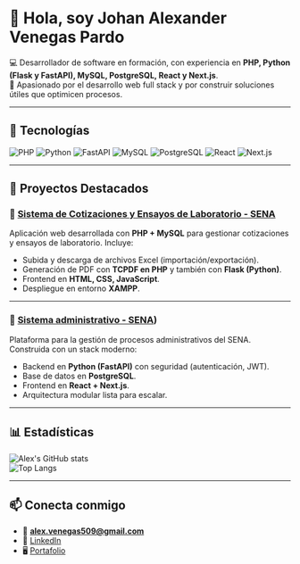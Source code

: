 # 👋 Hola, soy Johan Alexander Venegas Pardo  

💻 Desarrollador de software en formación, con experiencia en **PHP, Python (Flask y FastAPI), MySQL, PostgreSQL, React y Next.js**.  
🚀 Apasionado por el desarrollo web full stack y por construir soluciones útiles que optimicen procesos.  

---

## 🚀 Tecnologías
![PHP](https://img.shields.io/badge/PHP-777BB4?style=for-the-badge&logo=php&logoColor=white)
![Python](https://img.shields.io/badge/Python-3776AB?style=for-the-badge&logo=python&logoColor=white)
![FastAPI](https://img.shields.io/badge/FastAPI-009688?style=for-the-badge&logo=fastapi&logoColor=white)
![MySQL](https://img.shields.io/badge/MySQL-005C84?style=for-the-badge&logo=mysql&logoColor=white)
![PostgreSQL](https://img.shields.io/badge/PostgreSQL-316192?style=for-the-badge&logo=postgresql&logoColor=white)
![React](https://img.shields.io/badge/React-20232A?style=for-the-badge&logo=react&logoColor=61DAFB)
![Next.js](https://img.shields.io/badge/Next.js-000000?style=for-the-badge&logo=nextdotjs&logoColor=white)

---

## 📂 Proyectos Destacados  

### 🔹 [Sistema de Cotizaciones y Ensayos de Laboratorio - SENA](https://github.com/Alex-venegas509/ONAC.git) 
Aplicación web desarrollada con **PHP + MySQL** para gestionar cotizaciones y ensayos de laboratorio. 
Incluye: 
- Subida y descarga de archivos Excel (importación/exportación).
- Generación de PDF con **TCPDF en PHP** y también con **Flask (Python)**.
- Frontend en **HTML, CSS, JavaScript**.
- Despliegue en entorno **XAMPP**.
---

### 🔹 [Sistema administrativo - SENA](https://github.com/Alex-venegas509/PROCESOS.git)) 
Plataforma para la gestión de procesos administrativos del SENA. Construida con un stack moderno: 
- Backend en **Python (FastAPI)** con seguridad (autenticación, JWT).
- Base de datos en **PostgreSQL**.
- Frontend en **React + Next.js**.
- Arquitectura modular lista para escalar.
---

## 📊 Estadísticas  
![Alex's GitHub stats](https://github-readme-stats.vercel.app/api?username=Alex-venegas509&show_icons=true&theme=radical)  
![Top Langs](https://github-readme-stats.vercel.app/api/top-langs/?username=Alex-venegas509&layout=compact&theme=radical)

---

## 📫 Conecta conmigo
- 📧 **alex.venegas509@gmail.com**  
- 💼 [LinkedIn](https://www.linkedin.com/in/johan-alexander-venegas-pardo-521546322/)  
- 🖥️ [Portafolio](https://Alex-venegas509.github.io/)  
